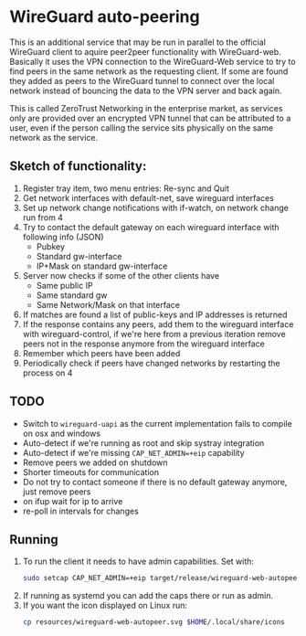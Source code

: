 # WireGuard auto-peering

This is an additional service that may be run in parallel to the official WireGuard client
to aquire peer2peer functionality with WireGuard-web. Basically it uses the VPN connection
to the WireGuard-Web service to try to find peers in the same network as the requesting
client. If some are found they added as peers to the WireGuard tunnel to connect over the
local network instead of bouncing the data to the VPN server and back again.

This is called ZeroTrust Networking in the enterprise market, as services only are provided
over an encrypted VPN tunnel that can be attributed to a user, even if the person calling
the service sits physically on the same network as the service.

## Sketch of functionality:

1. Register tray item, two menu entries: Re-sync and Quit
2. Get network interfaces with default-net, save wireguard interfaces
3. Set up network change notifications with if-watch, on network change run from 4
4. Try to contact the default gateway on each wireguard interface with following info (JSON)
   - Pubkey
   - Standard gw-interface
   - IP+Mask on standard gw-interface
5. Server now checks if some of the other clients have
   - Same public IP
   - Same standard gw
   - Same Network/Mask on that interface
6. If matches are found a list of public-keys and IP addresses is returned
7. If the response contains any peers, add them to the wireguard interface with wireguard-control, if we're here
   from a previous iteration remove peers not in the response anymore from the wireguard interface
8. Remember which peers have been added
9. Periodically check if peers have changed networks by restarting the process on 4

## TODO

- Switch to `wireguard-uapi` as the current implementation fails to compile on osx and windows
- Auto-detect if we're running as root and skip systray integration
- Auto-detect if we're missing `CAP_NET_ADMIN=+eip` capability
- Remove peers we added on shutdown
- Shorter timeouts for communication
- Do not try to contact someone if there is no default gateway anymore, just remove peers
- on ifup wait for ip to arrive
- re-poll in intervals for changes 

## Running

1. To run the client it needs to have admin capabilities. Set with:
   ```bash
   sudo setcap CAP_NET_ADMIN=+eip target/release/wireguard-web-autopeer
   ```
2. If running as systemd you can add the caps there or run as admin.
3. If you want the icon displayed on Linux run:
   ```bash
   cp resources/wireguard-web-autopeer.svg $HOME/.local/share/icons
   ```